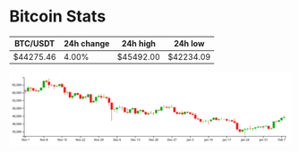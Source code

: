 # Bitcoin Stats

BTC/USDT|24h change|24h high|24h low|
|---|---|---|---|
|$44275.46|4.00%|$45492.00|$42234.09|

<img src="./chart.svg">
